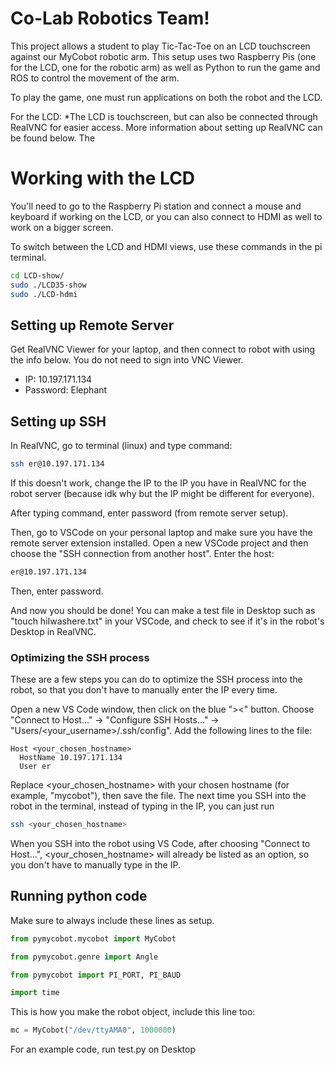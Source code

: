 # Co-Lab Robotics Team!

This project allows a student to play Tic-Tac-Toe on an LCD touchscreen against our MyCobot robotic arm. This setup uses two Raspberry Pis (one for the LCD, one for the robotic arm) as well as Python to run the game and ROS to control the movement of the arm.

To play the game, one must run applications on both the robot and the LCD. 

For the LCD: 
*The LCD is touchscreen, but can also be connected through RealVNC for easier access. More information about setting up RealVNC can be found below. The 

# Working with the LCD
You'll need to go to the Raspberry Pi station and connect a mouse and keyboard if working on the LCD, or you can also connect to HDMI as well to work on a bigger screen. 

To switch between the LCD and HDMI views, use these commands in the pi terminal.

```bash
cd LCD-show/
sudo ./LCD35-show
sudo ./LCD-hdmi

```

## Setting up Remote Server

Get RealVNC Viewer for your laptop, and then connect to robot with using the info below. You do not need to sign into VNC Viewer.

* IP: 10.197.171.134
* Password: Elephant

## Setting up SSH

In RealVNC, go to terminal (linux) and type command:

```bash
ssh er@10.197.171.134
```

If this doesn't work, change the IP to the IP you have in RealVNC for the robot server (because idk why but the IP might be different for everyone).

After typing command, enter password (from remote server setup).

Then, go to VSCode on your personal laptop and make sure you have the remote server extension installed. Open a new VSCode project and then choose the "SSH connection from another host". Enter the host:

```bash
er@10.197.171.134
```

Then, enter password.
 
And now you should be done! You can make a test file in Desktop such as "touch hiIwashere.txt" in your VSCode, and check to see if it's in the robot's Desktop in RealVNC.

### Optimizing the SSH process

These are a few steps you can do to optimize the SSH process into the robot, so that you don't have to manually enter the IP every time.

Open a new VS Code window, then click on the blue "><" button. Choose "Connect to Host..." -> "Configure SSH Hosts..." -> "Users/<your_username>/.ssh/config". Add the following lines to the file:

```
Host <your_chosen_hostname>
  HostName 10.197.171.134
  User er
```

Replace <your_chosen_hostname> with your chosen hostname (for example, "mycobot"), then save the file. The next time you SSH into the robot in the terminal, instead of typing in the IP, you can just run

```bash
ssh <your_chosen_hostname>
```

When you SSH into the robot using VS Code, after choosing "Connect to Host...", <your_chosen_hostname> will already be listed as an option, so you don't have to manually type in the IP.

## Running python code

Make sure to always include these lines as setup.

```python
from pymycobot.mycobot import MyCobot

from pymycobot.genre import Angle

from pymycobot import PI_PORT, PI_BAUD

import time
```

This is how you make the robot object, include this line too:  

```python
mc = MyCobot("/dev/ttyAMA0", 1000000)
```

For an example code, run test.py on Desktop

